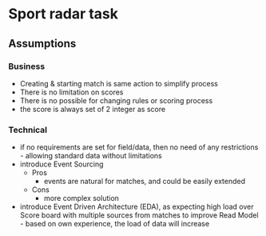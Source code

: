# Sport radar task

## Assumptions

### Business

* Creating & starting match is same action to simplify process
* There is no limitation on scores
* There is no possible for changing rules or scoring process
* the score is always set of 2 integer as score

### Technical

* if no requirements are set for field/data, then no need of any restrictions - allowing standard data without
  limitations
* introduce Event Sourcing
    * Pros
      * events are natural for matches, and could be easily extended 
    * Cons
        * more complex solution
* introduce Event Driven Architecture (EDA), as expecting high load over Score board with multiple sources from matches
  to improve Read Model - based on own experience, the load of data will increase
